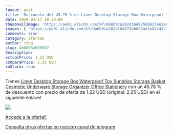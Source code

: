 ```yaml
---
layout: post
title: 'Descuento del 45.78 % en Linen Desktop Storage Box Waterproof Toy'
date: 2020-04-17 18:39:08
thumbnailImage: 'https://ae01.alicdn.com/kf/Ha6b9ca282d164975bb6234e2e82c43c7v/Linen-Desktop-Storage-Box-Waterproof-Toy-Sundries-Storage-Basket-Cosmetic-Underware-Storage-Organizer-Office-Stationery.jpg_350x350._SL200_.jpg'
images: [ 'https://ae01.alicdn.com/kf/Ha6b9ca282d164975bb6234e2e82c43c7v/Linen-Desktop-Storage-Box-Waterproof-Toy-Sundries-Storage-Basket-Cosmetic-Underware-Storage-Organizer-Office-Stationery.jpg_350x350._SL200_.jpg' ]
comments: true
category: ofertas
author: ring
slug: 4000034506907
description:
actualPrice: 1.22 USD
comparePrice: 2.25 USD
inStock: true
---
```


Tienes [Linen Desktop Storage Box Waterproof Toy Sundries Storage Basket Cosmetic Underware Storage Organizer Office Stationery](https://www.amazon.com/dp/4000034506907/?tag=redken08-20) con un 45.78 % de descuento con precio de oferta de 1.22 USD (original: 2.25 USD) en el siguiente enlace!

[![](https://ae01.alicdn.com/kf/Ha6b9ca282d164975bb6234e2e82c43c7v/Linen-Desktop-Storage-Box-Waterproof-Toy-Sundries-Storage-Basket-Cosmetic-Underware-Storage-Organizer-Office-Stationery.jpg_350x350._SL200_.jpg)](https://www.amazon.com/dp/4000034506907/?tag=redken08-20)

[Accede a la oferta!!](https://www.amazon.com/dp/4000034506907/?tag=redken08-20)

[Consulta otras ofertas en nuestro canal de telegram](https://t.me/s/ofertas25)
